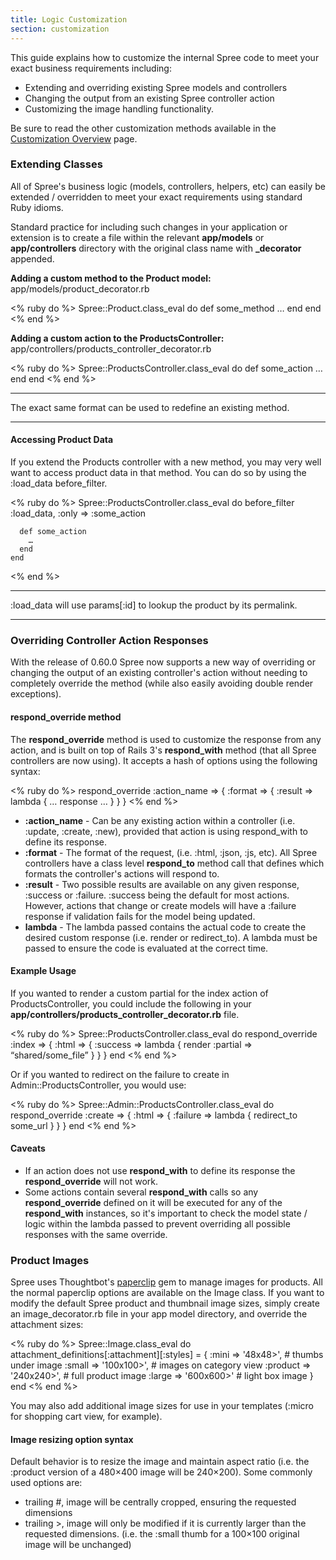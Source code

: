 ```yaml
---
title: Logic Customization
section: customization
---
```


This guide explains how to customize the internal Spree code to meet
your exact business requirements including:

-   Extending and overriding existing Spree models and controllers
-   Changing the output from an existing Spree controller action
-   Customizing the image handling functionality.

Be sure to read the other customization methods available in the
[Customization Overview](customization.html) page.

### Extending Classes

All of Spree's business logic (models, controllers, helpers, etc) can
easily be extended / overridden to meet your exact requirements using
standard Ruby idioms.

Standard practice for including such changes in your application or
extension is to create a file within the relevant **app/models** or
**app/controllers** directory with the original class name with
**\_decorator** appended.

**Adding a custom method to the Product model:**
app/models/product_decorator.rb

<% ruby do %>
    Spree::Product.class_eval do
      def some_method
        …
      end
    end
<% end %>

**Adding a custom action to the ProductsController:**
app/controllers/products_controller_decorator.rb

<% ruby do %>
    Spree::ProductsController.class_eval do
      def some_action
        …
      end
    end
<% end %>

***
The exact same format can be used to redefine an existing method.
***

#### Accessing Product Data

If you extend the Products controller with a new method, you may very
well want to access product data in that method. You can do so by using
the :load_data before_filter.

<% ruby do %>
    Spree::ProductsController.class_eval do
      before_filter :load_data, :only => :some_action

      def some_action
        …
      end
    end
<% end %>

***
:load_data will use params[:id] to lookup the product by its
permalink.
***

### Overriding Controller Action Responses

With the release of 0.60.0 Spree now supports a new way of overriding or
changing the output of an existing controller's action without needing
to completely override the method (while also easily avoiding double
render exceptions).

#### respond_override method

The **respond_override** method is used to customize the response from
any action, and is built on top of Rails 3's **respond_with** method
(that all Spree controllers are now using). It accepts a hash of options
using the following syntax:

<% ruby do %>
    respond_override :action_name => { :format =>  { :result => lambda { … response … } } }
<% end %>

-   **:action_name** - Can be any existing action within a controller
    (i.e. :update, :create, :new), provided that action is using
    respond_with to define its response.
-   **:format** - The format of the request, (i.e. :html, :json, :js,
    etc). All Spree controllers have a class level **respond_to**
    method call that defines which formats the controller's actions will
    respond to.
-   **:result** - Two possible results are available on any given
    response, :success or :failure. :success being the default for most
    actions. However, actions that change or create models will have a
    :failure response if validation fails for the model being updated.
-   **lambda** - The lambda passed contains the actual code to create
    the desired custom response (i.e. render or redirect_to). A lambda
    must be passed to ensure the code is evaluated at the correct time.

#### Example Usage

If you wanted to render a custom partial for the index action of
ProductsController, you could include the following in your
**app/controllers/products_controller_decorator.rb** file.

<% ruby do %>
    Spree::ProductsController.class_eval do
      respond_override :index => { :html => 
        { :success => lambda { render :partial => “shared/some_file” } } }
    end
<% end %>

Or if you wanted to redirect on the failure to create in
Admin::ProductsController, you would use:

<% ruby do %>
    Spree::Admin::ProductsController.class_eval do
      respond_override :create => { :html => { :failure => lambda {
        redirect_to some_url } } }
    end
<% end %>

#### Caveats

-   If an action does not use **respond_with** to define its response
    the **respond_override** will not work.
-   Some actions contain several **respond_with** calls so any
    **respond_override** defined on it will be executed for any of the
    **respond_with** instances, so it's important to check the model
    state / logic within the lambda passed to prevent overriding all
    possible responses with the same override.

### Product Images

Spree uses Thoughtbot's
[paperclip](https://github.com/thoughtbot/paperclip) gem to manage
images for products. All the normal paperclip options are available on
the Image class. If you want to modify the default Spree product and
thumbnail image sizes, simply create an image_decorator.rb file in your
app model directory, and override the attachment sizes:

<% ruby do %>
    Spree::Image.class_eval do
      attachment_definitions[:attachment][:styles] = {
        :mini => '48x48>', # thumbs under image
        :small => '100x100>', # images on category view
        :product => '240x240>', # full product image
        :large => '600x600>' # light box image
      }
    end
<% end %>

You may also add additional image sizes for use in your templates
(:micro for shopping cart view, for example).

#### Image resizing option syntax

Default behavior is to resize the image and maintain aspect ratio (i.e.
the :product version of a 480×400 image will be 240×200). Some commonly
used options are:
    
-   trailing #, image will be centrally cropped, ensuring the requested
dimensions
-   trailing >, image will only be modified if it is currently larger
than the requested dimensions. (i.e. the :small thumb for a 100×100
original image will be unchanged)
